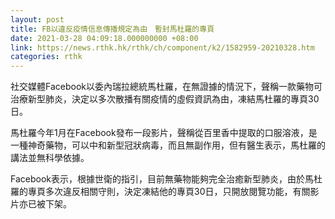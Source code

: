 ```yaml
---
layout: post
title: FB以違反疫情信息傳播規定為由　暫封馬杜羅的專頁
date: 2021-03-28 04:09:18.000000000 +08:00
link: https://news.rthk.hk/rthk/ch/component/k2/1582959-20210328.htm
categories: rthk
---
```


社交媒體Facebook以委內瑞拉總統馬杜羅，在無證據的情況下，聲稱一款藥物可治療新型肺炎，決定以多次散播有關疫情的虛假資訊為由，凍結馬杜羅的專頁30日。

馬杜羅今年1月在Facebook發布一段影片，聲稱從百里香中提取的口服溶液，是一種神奇藥物，可以中和新型冠狀病毒，而且無副作用，但有醫生表示，馬杜羅的講法並無科學依據。

Facebook表示，根據世衛的指引，目前無藥物能夠完全治癒新型肺炎，由於馬杜羅的專頁多次違反相關守則，決定凍結他的專頁30日，只開放閱覽功能，有關影片亦已被下架。
